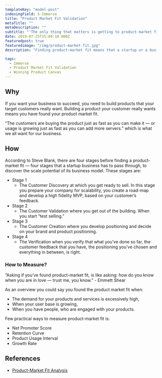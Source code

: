 ```yaml
---
templateKey: "model-post"
indexingField: 5-Immerse
title: "Product Market Fit Validation"
metaTitle: ""
metaDescription: ""
subtitle: "'The only thing that matters is getting to product-market fit' - Andreessen Horowitz"
date: 2019-07-25T15:04:10.000Z
featuredpost: true
featuredimage: "/img/product-market-fit.jpg"
description: "Finding product-market fit means that a startup or a business found the way to add value to a set of customers and is now ready to scale, to grow. It further means the business has found a set of customers that resonate with their product."

tags:
  - Immerse
  - Product Market Fit Validation
  - Winning Product Canvas
---
```



## Why
If you want your business to succeed, you need to build products that your target customers really want. Building a product your customer really wants means you have found your product market fit.

“The customers are buying the product just as fast as you can make it — or usage is growing just as fast as you can add more servers.” which is what we all want for our business.

## How

According to Steve Blank, there are four stages before finding a product-market fit — four stages that a startup business has to pass through, to discover the scale potential of its business model. These stages are:

- Stage 1
  - The Customer Discovery at which you get ready to sell. In this stage you prepare your company for scalability, you create a road-map and develop a high fidelity MVP, based on your customer’s feedback.
- Stage 2
  - The Customer Validation where you get out of the building. When you start “test selling.”
- Stage 3
  - The Customer Creation where you develop positioning and decide on your brand and product positioning.
- Stage 4
  - The Verification when you verify that what you’ve done so far, the customer feedback that you have, the positioning you’ve chosen and everything in between, is right.

### How to Measure?

“Asking if you’ve found product-market fit, is like asking: how do you know when you are in love — trust me, you know.” - Emmett Shear

As an overview you could say you found the product market fit when:

- The demand for your products and services is excessively high,
- When your user base is growing,
- When you have people, who are engaged with your products.

Few practical ways to measure product-market fit is:

- Net Promoter Score
- Retention Curve
- Product Usage Interval
- Growth Rate

## References
- [Product-Market Fit Analysis](https://www.growthsandwich.com/resources/product-market-fit-analysis/)
